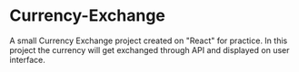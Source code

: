 # Currency-Exchange
A small Currency Exchange project created on "React" for practice. In this project the currency will get exchanged through API and displayed on user interface. 
